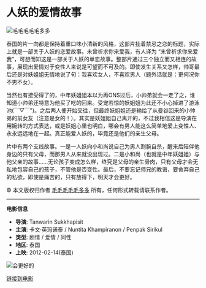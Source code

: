 # 人妖的爱情故事

![毛毛毛毛毛多多](https://img1.doubanio.com/icon/u3357214-150.jpg)

泰国的片一向都是保持着重口味小清新的风格，这部片挂着禁忌之恋的标题，实际上就是一部关于人妖的恋爱故事。未曾祈求你来爱我，有人译为 “未曾祈求你来爱我”，可想而知这是一部关于人妖的单恋故事。整部片通过三个独立而又相连的故事，展现出爱情对于变性人来说是可望而不可及的。即使发生关系又怎样，帅哥最后还是对妖姐姐无情地说了句：我喜欢女人，不喜欢男人（题外话就是：更何况你不男不女）。 

当然也有接受得了的，中年妖姐姐本以为再ONS过后，小帅弟就会一走了之，谁知道小帅弟还特意为他买了吃的回来。受宠若惊的妖姐姐为此还不小心掉进了游泳池(￣▽￣")。之后两人便开始交往，但最终妖姐姐还是输给了从曼谷回来的小帅弟的前女友（注意是女的！）。其实是妖姐姐自己离开的，不过我相信这是导演在用婉转的方式表达，或是妖姐心里也明白，哪会有男人能这么简单地爱上变性人、永永远远地在一起。真正能爱人妖的，毕竟还是他们的亲生父母。

片中有两个支线故事。一是一人妖向小和尚说自己为男人割腕自杀，醒来后陪伴他身边的只有父母，而那男人从来就没出现过。二是小和尚（也就是中年妖姐姐）与他父亲的故事......无论孩子变成怎么样，终究是父母的亲生骨肉，只有父母才会无私地包容自己的孩子，不管他是否变性。最后，不要忘记师兄的教诲，要舍弃自己的私欲，即使是痛苦的，只有放得下，明天才会更好。

© 本文版权归作者 [毛毛毛毛毛多多](https://www.douban.com/people/maomaoshort/) 所有，任何形式转载请联系作者。

---

**电影信息**
- **导演**: Tanwarin Sukkhapisit
- **主演**: 卡文·英玛诺泰 / Nuntita Khampiranon / Penpak Sirikul
- **类型**: 剧情 / 爱情 / 同性
- **地区**: 泰国
- **上映**: 2012-02-14(泰国)

![会更好的](https://img3.doubanio.com/view/photo/s_ratio_poster/public/p1374294377.webp)

[链接到电影](https://movie.douban.com/subject/10439879/)
<!-- tcd_original_link https://m.douban.com/movie/review/5582250/ -->
